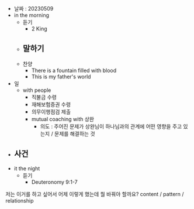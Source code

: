 - 날짜 : 20230509
- in the morning
	- 듣기
		- 2 King 
	- 말하기
		- 
	- 찬양
		- There is a fountain filled with blood
		- This is my father's world
- 일
	- with people
		- 직불금 수령
		- 재해보험증권 수령
		- 의무이행점검 제출
		- mutual coaching with 상완
			- 의도 : 주어진 문제가 상완님이 하나님과의 관계에 어떤 영향을 주고 있는지 / 문제를 해결하는 것
- 사건
	- 
- it the night
	- 듣기
		- Deuteronomy  9:1-7



저는 이거를 하고 싶어서 어제 이렇게 했는데 뭘 바꿔야 할까요?
content / pattern / relationship